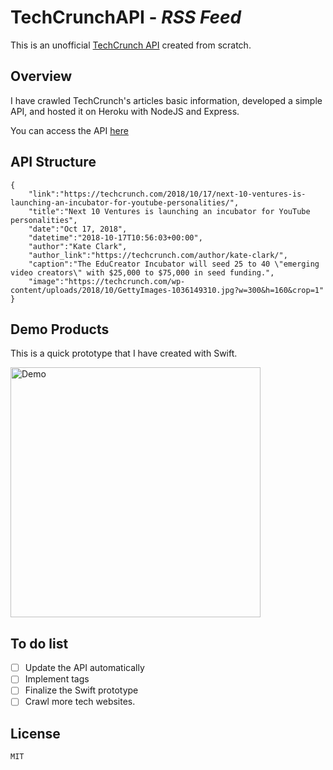 # TechCrunchAPI - *RSS Feed*

This is an unofficial [TechCrunch API](http://techcrunchapi.herokuapp.com/api) created from scratch.

## Overview

I have crawled TechCrunch's articles basic information, developed a simple API, and hosted it on Heroku with NodeJS and Express.

You can access the API [here](https://techcrunchapi.herokuapp.com/api)

## API Structure

```
{
    "link":"https://techcrunch.com/2018/10/17/next-10-ventures-is-launching-an-incubator-for-youtube-personalities/",
    "title":"Next 10 Ventures is launching an incubator for YouTube personalities",
    "date":"Oct 17, 2018",
    "datetime":"2018-10-17T10:56:03+00:00",
    "author":"Kate Clark",
    "author_link":"https://techcrunch.com/author/kate-clark/",
    "caption":"The EduCreator Incubator will seed 25 to 40 \"emerging video creators\" with $25,000 to $75,000 in seed funding.",
    "image":"https://techcrunch.com/wp-content/uploads/2018/10/GettyImages-1036149310.jpg?w=300&h=160&crop=1"
}
```

## Demo Products

This is a quick prototype that I have created with Swift.

<img src='demo.gif' title='RSS' width='400' alt='Demo' />

## To do list

 - [ ] Update the API automatically
 - [ ] Implement tags
 - [ ] Finalize the Swift prototype
 - [ ] Crawl more tech websites.

## License

    MIT
